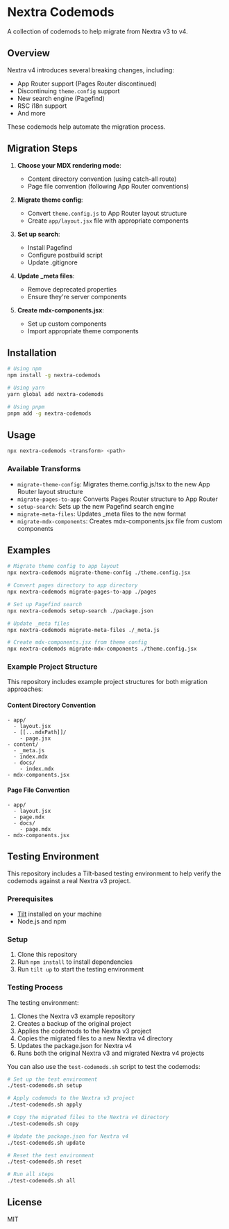 # Nextra Codemods

A collection of codemods to help migrate from Nextra v3 to v4.

## Overview

Nextra v4 introduces several breaking changes, including:

- App Router support (Pages Router discontinued)
- Discontinuing `theme.config` support
- New search engine (Pagefind)
- RSC i18n support
- And more

These codemods help automate the migration process.

## Migration Steps

1. **Choose your MDX rendering mode**:
   - Content directory convention (using catch-all route)
   - Page file convention (following App Router conventions)

2. **Migrate theme config**:
   - Convert `theme.config.js` to App Router layout structure
   - Create `app/layout.jsx` file with appropriate components

3. **Set up search**:
   - Install Pagefind
   - Configure postbuild script
   - Update .gitignore

4. **Update _meta files**:
   - Remove deprecated properties
   - Ensure they're server components

5. **Create mdx-components.jsx**:
   - Set up custom components
   - Import appropriate theme components

## Installation

```bash
# Using npm
npm install -g nextra-codemods

# Using yarn
yarn global add nextra-codemods

# Using pnpm
pnpm add -g nextra-codemods
```

## Usage

```bash
npx nextra-codemods <transform> <path>
```

### Available Transforms

- `migrate-theme-config`: Migrates theme.config.js/tsx to the new App Router layout structure
- `migrate-pages-to-app`: Converts Pages Router structure to App Router
- `setup-search`: Sets up the new Pagefind search engine
- `migrate-meta-files`: Updates _meta files to the new format
- `migrate-mdx-components`: Creates mdx-components.jsx file from custom components

## Examples

```bash
# Migrate theme config to app layout
npx nextra-codemods migrate-theme-config ./theme.config.jsx

# Convert pages directory to app directory
npx nextra-codemods migrate-pages-to-app ./pages

# Set up Pagefind search
npx nextra-codemods setup-search ./package.json

# Update _meta files
npx nextra-codemods migrate-meta-files ./_meta.js

# Create mdx-components.jsx from theme config
npx nextra-codemods migrate-mdx-components ./theme.config.jsx
```

### Example Project Structure

This repository includes example project structures for both migration approaches:

#### Content Directory Convention

```text
- app/
  - layout.jsx
  - [[...mdxPath]]/
    - page.jsx
- content/
  - _meta.js
  - index.mdx
  - docs/
    - index.mdx
- mdx-components.jsx
```

#### Page File Convention

```text
- app/
  - layout.jsx
  - page.mdx
  - docs/
    - page.mdx
- mdx-components.jsx
```

## Testing Environment

This repository includes a Tilt-based testing environment to help verify the codemods against a real Nextra v3 project.

### Prerequisites

- [Tilt](https://tilt.dev/) installed on your machine
- Node.js and npm

### Setup

1. Clone this repository
2. Run `npm install` to install dependencies
3. Run `tilt up` to start the testing environment

### Testing Process

The testing environment:

1. Clones the Nextra v3 example repository
2. Creates a backup of the original project
3. Applies the codemods to the Nextra v3 project
4. Copies the migrated files to a new Nextra v4 directory
5. Updates the package.json for Nextra v4
6. Runs both the original Nextra v3 and migrated Nextra v4 projects

You can also use the `test-codemods.sh` script to test the codemods:

```bash
# Set up the test environment
./test-codemods.sh setup

# Apply codemods to the Nextra v3 project
./test-codemods.sh apply

# Copy the migrated files to the Nextra v4 directory
./test-codemods.sh copy

# Update the package.json for Nextra v4
./test-codemods.sh update

# Reset the test environment
./test-codemods.sh reset

# Run all steps
./test-codemods.sh all
```

## License

MIT
